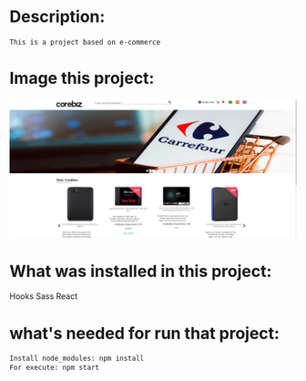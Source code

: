 # Description: 
    This is a project based on e-commerce
# Image this project:

![Corebiz](./teste.png?raw=true "Initial")

# What was installed in this project:
Hooks
 Sass
 React

# what's needed for run that project:

    Install node_modules: npm install
    For execute: npm start